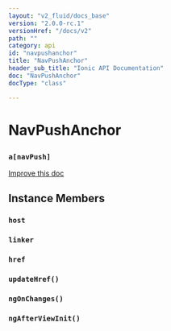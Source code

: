 ```yaml
---
layout: "v2_fluid/docs_base"
version: "2.0.0-rc.1"
versionHref: "/docs/v2"
path: ""
category: api
id: "navpushanchor"
title: "NavPushAnchor"
header_sub_title: "Ionic API Documentation"
doc: "NavPushAnchor"
docType: "class"

---
```










<h1 class="api-title">
<a class="anchor" name="nav-push-anchor" href="#nav-push-anchor"></a>

NavPushAnchor
<h3><code>a[navPush]</code></h3>






</h1>

<a class="improve-v2-docs" href="http://github.com/driftyco/ionic/edit/master//src/components/nav/nav-push.ts#L80">
Improve this doc
</a>










<!-- @usage tag -->


<!-- @property tags -->



<!-- instance methods on the class -->

<h2><a class="anchor" name="instance-members" href="#instance-members"></a>Instance Members</h2>

<div id="host"></div>

<h3>
<a class="anchor" name="host" href="#host"></a>
<code>host</code>
  

</h3>












<div id="linker"></div>

<h3>
<a class="anchor" name="linker" href="#linker"></a>
<code>linker</code>
  

</h3>












<div id="href"></div>

<h3>
<a class="anchor" name="href" href="#href"></a>
<code>href</code>
  

</h3>












<div id="updateHref"></div>

<h3>
<a class="anchor" name="updateHref" href="#updateHref"></a>
<code>updateHref()</code>
  

</h3>












<div id="ngOnChanges"></div>

<h3>
<a class="anchor" name="ngOnChanges" href="#ngOnChanges"></a>
<code>ngOnChanges()</code>
  

</h3>












<div id="ngAfterViewInit"></div>

<h3>
<a class="anchor" name="ngAfterViewInit" href="#ngAfterViewInit"></a>
<code>ngAfterViewInit()</code>
  

</h3>















<!-- related link --><!-- end content block -->


<!-- end body block -->

